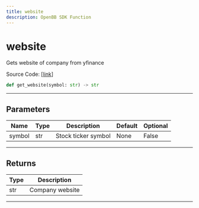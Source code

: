 ```yaml
---
title: website
description: OpenBB SDK Function
---
```


# website

Gets website of company from yfinance

Source Code: [[link](https://github.com/OpenBB-finance/OpenBBTerminal/tree/main/openbb_terminal/stocks/fundamental_analysis/yahoo_finance_model.py#L210)]

```python
def get_website(symbol: str) -> str
```

---

## Parameters

| Name | Type | Description | Default | Optional |
| ---- | ---- | ----------- | ------- | -------- |
| symbol | str | Stock ticker symbol | None | False |


---

## Returns

| Type | Description |
| ---- | ----------- |
| str | Company website |
---

